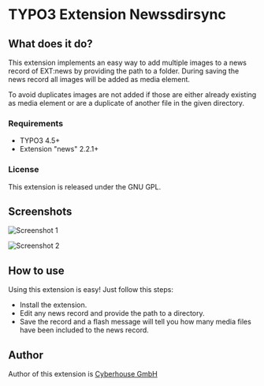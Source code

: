 
# TYPO3 Extension Newssdirsync

## What does it do?

This extension implements an easy way to add multiple images to a news record of EXT:news by providing the path to a folder.
During saving the news record all images will be added as media element.

To avoid duplicates images are not added if those are either already existing as media element or are a duplicate of another file in the given directory.


### Requirements
- TYPO3 4.5+
- Extension "news" 2.2.1+

### License
This extension is released under the GNU GPL.


## Screenshots

![Screenshot 1](https://raw.github.com/cyberhouse/t3ext-newsdirsync/master/Documentation/Main/Images/screenshot-1.png "Screenshot 1")

![Screenshot 2](https://raw.github.com/cyberhouse/t3ext-newsdirsync/master/Documentation/Main/Images/screenshot-2.png "Screenshot 2")


## How to use

Using this extension is easy! Just follow this steps:

- Install the extension.
- Edit any news record and provide the path to a directory.
- Save the record and a flash message will tell you how many media files have been included to the news record.

## Author

Author of this extension is [Cyberhouse GmbH](http://www.cyberhouse.at/)

